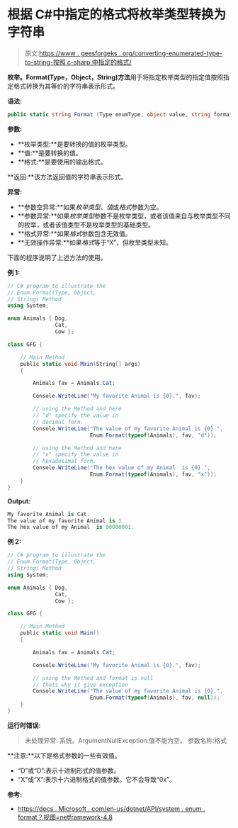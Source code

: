 # 根据 C#中指定的格式将枚举类型转换为字符串

> 原文:[https://www . geesforgeks . org/converting-enumerated-type-to-string-按照 c-sharp 中指定的格式/](https://www.geeksforgeeks.org/converting-enumerated-type-to-string-according-to-the-specified-format-in-c-sharp/)

**枚举。Format(Type，Object，String)方法**用于将指定枚举类型的指定值按照指定格式转换为其等价的字符串表示形式。

**语法:**

```cs
public static string Format (Type enumType, object value, string format);
```

**参数:**

*   **枚举类型:**是要转换的值的枚举类型。
*   **值:**是要转换的值。
*   **格式:**是要使用的输出格式。

**返回:**该方法返回值的字符串表示形式。

**异常:**

*   **参数空异常:**如果*枚举类型*、*值*或*格式*参数为空。
*   **参数异常:**如果*枚举类型*参数不是枚举类型，或者该值来自与枚举类型不同的枚举，或者该值类型不是枚举类型的基础类型。
*   **格式异常:**如果*格式*参数包含无效值。
*   **无效操作异常:**如果*格式*等于“X”，但枚举类型未知。

下面的程序说明了上述方法的使用。

**例 1:**

```cs
// C# program to illustrate the
// Enum.Format(Type, Object,
// String) Method
using System;

enum Animals { Dog,
               Cat,
               Cow };

class GFG {

    // Main Method
    public static void Main(String[] args)
    {

        Animals fav = Animals.Cat;

        Console.WriteLine("My favorite Animal is {0}.", fav);

        // using the Method and here
        // "d" specify the value in
        // decimal form.
        Console.WriteLine("The value of my favorite Animal is {0}.",
                          Enum.Format(typeof(Animals), fav, "d"));

        // using the Method and here
        // "x" specify the value in
        // hexadecimal form.
        Console.WriteLine("The hex value of my Animal  is {0}.",
                          Enum.Format(typeof(Animals), fav, "x"));
    }
}
```

**Output:**

```cs
My favorite Animal is Cat.
The value of my favorite Animal is 1.
The hex value of my Animal  is 00000001.

```

**例 2:**

```cs
// C# program to illustrate the
// Enum.Format(Type, Object,
// String) Method
using System;

enum Animals { Dog,
               Cat,
               Cow };

class GFG {

    // Main Method
    public static void Main()
    {

        Animals fav = Animals.Cat;

        Console.WriteLine("My favorite Animal is {0}.", fav);

        // using the Method and format is null
        // thats why it give exception
        Console.WriteLine("The value of my favorite Animal is {0}.",
                          Enum.Format(typeof(Animals), fav, null));
    }
}
```

**运行时错误:**

> 未处理异常:
> 系统。ArgumentNullException:值不能为空。
> 参数名称:格式

**注意:**以下是格式参数的一些有效值。

*   “D”或“D”:表示十进制形式的值参数。
*   “X”或“X”:表示十六进制格式的值参数。它不会导致“0x”。

**参考:**

*   [https://docs . Microsoft . com/en-us/dotnet/API/system . enum . format？视图=netframework-4.8](https://docs.microsoft.com/en-us/dotnet/api/system.enum.format?view=netframework-4.8)